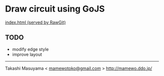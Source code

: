 Draw circuit using GoJS
=======================

[index.html (served by RawGit)](https://rawgit.com/mamewotoko/lpc1114_app/master/01_blink/image/gojs/index.html)

TODO
----
- modify edge style
- improve layout

----
Takashi Masuyama < mamewotoko@gmail.com >
http://mamewo.ddo.jp/
